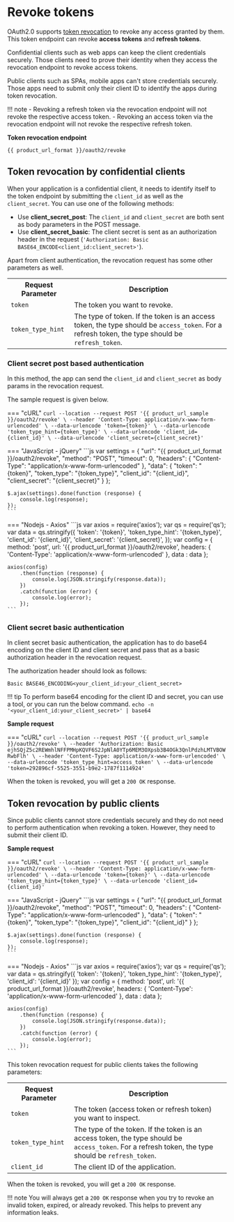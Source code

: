 # Revoke tokens

OAuth2.0 supports [token revocation](https://datatracker.ietf.org/doc/html/rfc7009) to revoke any access granted by them. This token endpoint can revoke **access tokens** and **refresh tokens**.

Confidential clients such as web apps can keep the client credentials securely. Those clients need to prove their identity when they access the revocation endpoint to revoke access tokens.

Public clients such as SPAs, mobile apps can't store credentials securely. Those apps need to submit only their client ID to identify the apps during token revocation.  


!!! note
    - Revoking a refresh token via the revocation endpoint will not revoke the respective access token.
    - Revoking an access token via the revocation endpoint will not revoke the respective refresh token.

**Token revocation endpoint**

``` 
{{ product_url_format }}/oauth2/revoke
```

## Token revocation by confidential clients

When your application is a confidential client, it needs to identify itself to the token endpoint by submitting the `client_id` as well as the `client_secret`. You can use one of the following methods:

- Use **client_secret_post**: The `client_id` and `client_secret` are both sent as body parameters in the POST message.
- Use **client_secret_basic**: The client secret is sent as an authorization header in the request (`'Authorization: Basic BASE64_ENCODE<client_id:client_secret>'`).

Apart from client authentication, the revocation request has some other parameters as well.

<table>
  <tr>
    <th>Request Parameter</th>
    <th>Description</th>
  </tr>
   <tr>
      <td><code>token</code><Badge text="Required" type="mandatory"/></td>
      <td>The token you want to revoke.</td>
    </tr>
  <tr>
    <td><code>token_type_hint</code><Badge text="Optional" type="optional"/></td>
    <td>The type of token. If the token is an access token, the type should be <code>access_token</code>. For a refresh token, the type should be <code>refresh_token</code>.</td>
  </tr>
</table>

### Client secret post based authentication

In this method, the app can send the `client_id` and `client_secret` as body params in the revocation request.

The sample request is given below.

=== "cURL"
    ```
    curl --location --request POST '{{ product_url_sample }}/oauth2/revoke' \
    --header 'Content-Type: application/x-www-form-urlencoded' \
    --data-urlencode 'token={token}' \
    --data-urlencode 'token_type_hint={token_type}' \
    --data-urlencode 'client_id={client_id}' \
    --data-urlencode 'client_secret={client_secret}'
    ```

=== "JavaScript - jQuery"
    ```js
    var settings = {
        "url": "{{ product_url_format }}/oauth2/revoke",
        "method": "POST",
        "timeout": 0,
        "headers": {
            "Content-Type": "application/x-www-form-urlencoded"
        },
        "data": {
            "token": "{token}",
            "token_type": "{token_type}",
            "client_id": "{client_id}",
            "client_secret": "{client_secret}"
        }
    };

    $.ajax(settings).done(function (response) {
        console.log(response);
    });
    ```

=== "Nodejs - Axios"
    ```js
    var axios = require('axios');
    var qs = require('qs');
    var data = qs.stringify({
        'token': '{token}',
        'token_type_hint': '{token_type}',
        'client_id': '{client_id}',
        'client_secret': '{client_secret}',
    });
    var config = {
        method: 'post',
        url: '{{ product_url_format }}/oauth2/revoke',
        headers: {
            'Content-Type': 'application/x-www-form-urlencoded'
        },
        data : data
    };

    axios(config)
        .then(function (response) {
            console.log(JSON.stringify(response.data));
        })
        .catch(function (error) {
            console.log(error);
        });
    ```

### Client secret basic authentication

In client secret basic authentication, the application has to do base64 encoding on the client ID and client secret and pass that as a basic authorization header in the revocation request.

The authorization header should look as follows:

```
Basic BASE46_ENCODING<your_client_id:your_client_secret>
```

!!! tip
    To perform base64 encoding for the client ID and secret, you can use a tool, or you can run the below command.
    ```
    echo -n '<your_client_id:your_client_secret>' | base64
    ```

**Sample request**

=== "cURL"
    ```
    curl --location --request POST '{{ product_url_sample }}/oauth2/revoke' \
    --header 'Authorization: Basic ejhSQjZ5c2REWmhlNFFPMHpKQVF6S2JpNlA0YTp6MEM3OXpsb3B4OGk3QnlPdzhLMTVBOWRwbFlh' \
    --header 'Content-Type: application/x-www-form-urlencoded' \
    --data-urlencode 'token_type_hint=access_token' \
    --data-urlencode 'token=292896cf-5525-3551-b9e2-1787f1114924'
    ```

When the token is revoked, you will get a `200 OK` response.

## Token revocation by public clients

Since public clients cannot store credentials securely and they do not need to perform authentication when revoking a token. However, they need to submit their client ID.

**Sample request**

=== "cURL"
    ```
    curl --location --request POST '{{ product_url_sample }}/oauth2/revoke' \
    --header 'Content-Type: application/x-www-form-urlencoded' \
    --data-urlencode 'token={token}' \
    --data-urlencode 'token_type_hint={token_type}' \
    --data-urlencode 'client_id={client_id}'
    ```

=== "JavaScript - jQuery"
    ```js
    var settings = {
        "url": "{{ product_url_format }}/oauth2/revoke",
        "method": "POST",
        "timeout": 0,
        "headers": {
            "Content-Type": "application/x-www-form-urlencoded"
        },
        "data": {
            "token": "{token}",
            "token_type": "{token_type}",
            "client_id": "{client_id}"
        }
    };

    $.ajax(settings).done(function (response) {
        console.log(response);
    });
    ```

=== "Nodejs - Axios"
    ```js
    var axios = require('axios');
    var qs = require('qs');
    var data = qs.stringify({
        'token': '{token}',
        'token_type_hint': '{token_type}',
        'client_id': '{client_id}'
    });
    var config = {
        method: 'post',
        url: '{{ product_url_format }}/oauth2/revoke',
        headers: {
            'Content-Type': 'application/x-www-form-urlencoded'
        },
        data : data
    };

    axios(config)
        .then(function (response) {
            console.log(JSON.stringify(response.data));
        })
        .catch(function (error) {
            console.log(error);
        });
    ```

This token revocation request for public clients takes the following parameters:

<table>
  <tr>
    <th>Request Parameter</th>
    <th>Description</th>
  </tr>
   <tr>
      <td><code>token</code><Badge text="Required" type="mandatory"/></td>
      <td>The token (access token or refresh token) you want to inspect.</td>
    </tr>
  <tr>
    <td><code>token_type_hint</code><Badge text="Optional" type="optional"/></td>
    <td>The type of the token. If the token is an access token, the type should be <code>access_token</code>. For a refresh token, the type should be <code>refresh_token</code>.</td>
  </tr>
  <tr>
    <td><code>client_id</code><Badge text="Required" type="mandatory"/></td>
    <td>The client ID of the application.</td>
  </tr>
</table>

When the token is revoked, you will get a `200 OK` response.

!!! note
    You will always get a `200 OK` response when you try to revoke an invalid token, expired, or already revoked. This helps to prevent any information leaks.